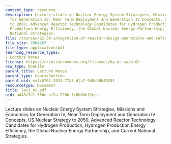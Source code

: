 ```yaml
---
content_type: resource
description: Lecture slides on Nuclear Energy System Strategies, Missions and Economics
  for Generation IV, Near Term Deployment and Generation IV Concepts, US Nuclear Strategy
  to 2050, Advanced Reactor Technology Candidates for Hydrogen Production, Hydrogen
  Production Energy Efficiency, the Global Nuclear Energy Partnership, and Current
  National Strategies.
file: /courses/22-39-integration-of-reactor-design-operations-and-safety-fall-2006/ad43e7e1588eef2a720b1c0b8bb12ecc_lec1_nt.pdf
file_size: 2984287
file_type: application/pdf
learning_resource_types:
- Lecture Notes
license: https://creativecommons.org/licenses/by-nc-sa/4.0/
ocw_type: OCWFile
parent_title: Lecture Notes
parent_type: CourseSection
parent_uid: ea4c6762-2031-77a3-dfa7-940a90b40201
resourcetype: Document
title: lec1_nt.pdf
uid: ad43e7e1-588e-ef2a-720b-1c0b8bb12ecc
---
```

Lecture slides on Nuclear Energy System Strategies, Missions and Economics for Generation IV, Near Term Deployment and Generation IV Concepts, US Nuclear Strategy to 2050, Advanced Reactor Technology Candidates for Hydrogen Production, Hydrogen Production Energy Efficiency, the Global Nuclear Energy Partnership, and Current National Strategies.